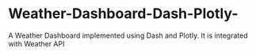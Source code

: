 # Weather-Dashboard-Dash-Plotly-
A Weather Dashboard implemented using Dash and Plotly. It is integrated with Weather API

